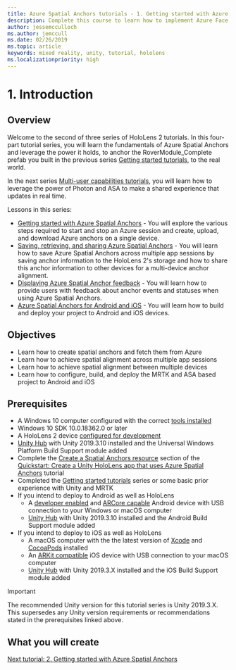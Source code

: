 ```yaml
---
title: Azure Spatial Anchors tutorials - 1. Getting started with Azure Spatial Anchors
description: Complete this course to learn how to implement Azure Face Recognition within a mixed reality application.
author: jessemcculloch
ms.author: jemccull
ms.date: 02/26/2019
ms.topic: article
keywords: mixed reality, unity, tutorial, hololens
ms.localizationpriority: high
---
```


<!-- TODO: Sync entire Introduction page with Base and Sharing -->
# 1. Introduction

<!-- TODO: Most likely remove this section, design seems outdated and not seeing it being used in new tutorials. Waiting confirmation from MS
## Device support
-->

## Overview

<!-- TODO: Consider change "Welcome to the second..." something like "This tutorial builds on the Getting started tutorial series and uses the RoverWhateverName prefab you created during those tutorials. You can continue building on the Unity project or etc..." -->
Welcome to the second of three series of HoloLens 2 tutorials. In this four-part tutorial series, you will learn the fundamentals of Azure Spatial Anchors and leverage the power it holds, to anchor the RoverModule_Complete prefab you built in the previous series [Getting started tutorials](mr-learning-base-01.md), to the real world.

In the next series [Multi-user capabilities tutorials](mr-learning-sharing-01.md), you will learn how to leverage the power of Photon and ASA to make a shared experience that updates in real time.

Lessons in this series:

* [Getting started with Azure Spatial Anchors](mr-learning-asa-02.md) - You will explore the various steps required to start and stop an Azure session and create, upload, and download Azure anchors on a single device.
* [Saving, retrieving, and sharing Azure Spatial Anchors](mr-learning-asa-03.md) - You will learn how to save Azure Spatial Anchors across multiple app sessions by saving anchor information to the HoloLens 2's storage and how to share this anchor information to other devices for a multi-device anchor alignment.
* [Displaying Azure Spatial Anchor feedback](mr-learning-asa-04.md) - You will learn how to provide users with feedback about anchor events and statuses when using Azure Spatial Anchors.
* [Azure Spatial Anchors for Android and iOS](mr-learning-asa-05.md) - You will learn how to build and deploy your project to Android and iOS devices.

## Objectives

<!-- TODO: Update to exact wording used in the following tutorials' Objectives section -->
* Learn how to create spatial anchors and fetch them from Azure
* Learn how to achieve spatial alignment across multiple app sessions
* Learn how to achieve spatial alignment between multiple devices
* Learn how to configure, build, and deploy the MRTK and ASA based project to Android and iOS

## Prerequisites

* A Windows 10 computer configured with the correct [tools installed](install-the-tools.md)
* Windows 10 SDK 10.0.18362.0 or later
* A HoloLens 2 device [configured for development](using-visual-studio.md#enabling-developer-mode)
* <a href="https://docs.unity3d.com/Manual/GettingStartedInstallingHub.html" target="_blank">Unity Hub</a> with Unity 2019.3.10 installed and the Universal Windows Platform Build Support module added
* Complete the [Create a Spatial Anchors resource](https://docs.microsoft.com/azure/spatial-anchors/quickstarts/get-started-unity-hololens#create-a-spatial-anchors-resource) section of the [Quickstart: Create a Unity HoloLens app that uses Azure Spatial Anchors](https://docs.microsoft.com/azure/spatial-anchors/quickstarts/get-started-unity-hololens) tutorial
* Completed the [Getting started tutorials](mrlearning-base.md) series or some basic prior experience with Unity and MRTK
* If you intend to deploy to Android as well as HoloLens
  * A <a href="https://developer.android.com/studio/debug/dev-options" target="_blank">developer enabled</a> and <a href="https://developers.google.com/ar/discover/supported-devices" target="_blank">ARCore capable</a>
 Android device with USB connection to your Windows or macOS computer
  * <a href="https://docs.unity3d.com/Manual/GettingStartedInstallingHub.html" target="_blank">Unity Hub</a> with Unity 2019.3.10 installed and the Android Build Support module added
* If you intend to deploy to iOS as well as HoloLens
  * A macOS computer with the the latest version of <a href="https://geo.itunes.apple.com/us/app/xcode/id497799835?mt=12" target="_blank">Xcode</a> and <a href="https://cocoapods.org" target="_blank">CocoaPods</a> installed
  * An <a href="https://developer.apple.com/documentation/arkit/verifying_device_support_and_user_permission" target="_blank">ARKit compatible</a> iOS device with USB connection to your macOS computer
  * <a href="https://docs.unity3d.com/Manual/GettingStartedInstallingHub.html" target="_blank">Unity Hub</a> with Unity 2019.3.X installed and the iOS Build Support module added

> [!IMPORTANT]
> The recommended Unity version for this tutorial series is Unity 2019.3.X. This supersedes any Unity version requirements or recommendations stated in the prerequisites linked above.

<!-- TODO: Consider adding a 'What you will create' section with animations/images -->
## What you will create

[Next tutorial: 2. Getting started with Azure Spatial Anchors](mr-learning-asa-02.md)
